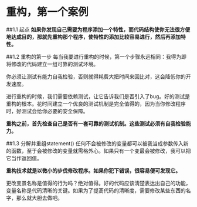 # 重构，第一个案例

##1.1 起点
**如果你发现自己需要为程序添加一个特性，而代码结构使你无法很方便地达成目的，那就先重构那个程序，使特性的添加比较容易进行，然后再添加特性。**

##1.2 重构的第一步
每当我要进行重构的时候，第一个步骤永远相同：我得为即将修改的代码建立一组可靠的测试环境。

你必须让测试有能力自我检验，否则就得耗费大把时间来回比对，这会降低你的开发速度。

进行重构的时候，我们需要依赖测试，让它告诉我们是否引入了bug。好的测试是重构的根本。花时间建立一个优良的测试机制是完全值得的，因为当你修改程序时，好测试会给你必要的安全保障。

**重构之前，首先检查自己是否有一套可靠的测试机制。这些测试必须有自我检验能力。**

##1.3 分解并重组statement()
任何不会被修改的变量都可以被我当成参数传入新的函数，至于会被修改的变量就需格外心。如果只有一个变最会被修改，我可以把它当作返回值。

**重构技术就是以微小的步伐修改程序。如果你犯下错误，很容易便可发现它。**

更改变景名称是值得的行为吗？绝对值得。好的代码应该淸楚表达出自己的功能，变量名称是代码清晰的关键。如果为了提髙代码的清晰度，需要修改某些东西的名字，那么就大胆去做吧。
